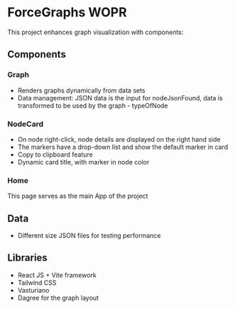 
# ForceGraphs WOPR

This project enhances graph visualization with components:

## Components

### Graph
- Renders graphs dynamically from data sets
- Data management: JSON data is the input for nodeJsonFound, data is transformed to be used by the graph - typeOfNode

### NodeCard
- On node right-click, node details are displayed on the right hand side
- The markers have a drop-down list and show the default marker in card
- Copy to clipboard feature
- Dynamic card title, with marker in node color

### Home 
This page serves as the main App of the project


## Data
- Different size JSON files for testing performance


## Libraries
- React JS + Vite framework
- Tailwind CSS
- Vasturiano
- Dagree for the graph layout